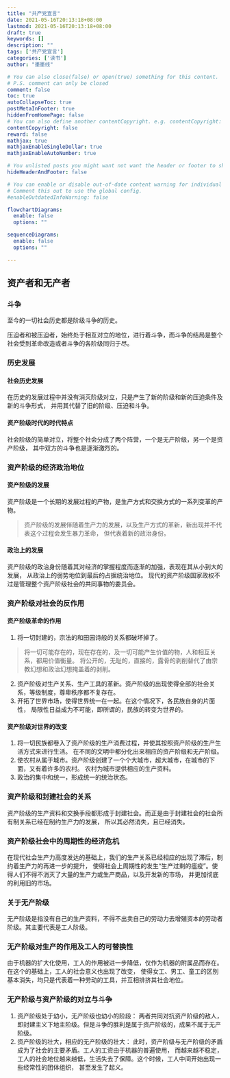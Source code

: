 ```yaml
---
title: "共产党宣言"
date: 2021-05-16T20:13:18+08:00
lastmod: 2021-05-16T20:13:18+08:00
draft: true
keywords: []
description: ""
tags: ['共产党宣言']
categories: ['读书']
author: "墨墨线"

# You can also close(false) or open(true) something for this content.
# P.S. comment can only be closed
comment: false
toc: true
autoCollapseToc: true
postMetaInFooter: true
hiddenFromHomePage: false
# You can also define another contentCopyright. e.g. contentCopyright: "This is another copyright."
contentCopyright: false
reward: false
mathjax: true
mathjaxEnableSingleDollar: true
mathjaxEnableAutoNumber: true

# You unlisted posts you might want not want the header or footer to show
hideHeaderAndFooter: false

# You can enable or disable out-of-date content warning for individual post.
# Comment this out to use the global config.
#enableOutdatedInfoWarning: false

flowchartDiagrams:
  enable: false
  options: ""

sequenceDiagrams: 
  enable: false
  options: ""

---
```


<!--more-->

## 资产者和无产者

### 斗争
至今的一切社会历史都是阶级斗争的历史。

压迫者和被压迫者，始终处于相互对立的地位，进行着斗争，而斗争的结局是整个社会受到革命改造或者斗争的各阶级同归于尽。

### 历史发展

#### 社会历史发展
在历史的发展过程中并没有消灭阶级对立，只是产生了新的阶级和新的压迫条件及新的斗争形式，
并用其代替了旧的阶级、压迫和斗争。

#### 资产阶级时代的时代特点
社会阶级的简单对立，将整个社会分成了两个阵营，一个是无产阶级，另一个是资产阶级，
其中双方的斗争也是逐渐激烈的。

### 资产阶级的经济政治地位

#### 资产阶级的发展
资产阶级是一个长期的发展过程的产物，是生产方式和交换方式的一系列变革的产物。
>资产阶级的发展伴随着生产力的发展，以及生产方式的革新，新出现并不代表这个过程会发生暴力革命，
>但代表着新的政治身份。

#### 政治上的发展
资产阶级的政治身份随着其对经济的掌握程度而逐渐的加强，表现在其从小到大的发展，
从政治上的弱势地位到最后的占据统治地位。
现代的资产阶级国家政权不过是管理整个资产阶级社会的共同事物的委员会。

### 资产阶级对社会的反作用

#### 资产阶级革命的作用
1. 将一切封建的，宗法的和田园诗般的关系都破坏掉了。
>将一切可能存在的，现在存在的，及一切可能产生价值的物，人和相互关系，都用价值衡量。
将公开的，无耻的，直接的，露骨的剥削替代了由宗教幻想和政治幻想掩盖着的剥削。
2. 资产阶级对生产关系、生产工具的革新。资产阶级的出现使得全部的社会关系，等级制度，尊卑秩序都不复存在。
3. 开拓了世界市场，使得世界统一在一起。在这个情况下，各民族自身的片面性，
局限性日益成为不可能，即所谓的，民族的转变为世界的。

#### 资产阶级对世界的改变
1. 将一切民族都卷入了资产阶级的生产消费过程，并使其按照资产阶级的生产生活方式来进行生活。
在不同的文明中都分化出来相应的资产阶级和无产阶级。
2. 使农村从属于城市。资产阶级创建了一个个大城市，超大城市，在城市的下面，又有着许多的农村。
农村为城市提供相应的生产资料。
3. 政治的集中和统一，形成统一的统治状态。

### 资产阶级和封建社会的关系
资产阶级的生产资料和交换手段都形成于封建社会。而正是由于封建社会的社会所有制关系已经在制约生产力的发展，
所以其必然消失，且已经消失。

### 资产阶级社会中的周期性的经济危机
在现代社会生产力高度发达的基础上，我们的生产关系已经相应的出现了滞后，制约着生产力的再进一步的提升，
使得社会上周期性的发生“生产过剩的瘟疫”。使得人们不得不消灭了大量的生产力或生产商品，以及开发新的市场，
并更加彻底的利用旧的市场。

### 关于无产阶级
无产阶级是指没有自己的生产资料，不得不出卖自己的劳动力去增殖资本的劳动者阶级。其主要代表是工人阶级。

### 无产阶级对生产的作用及工人的可替换性
由于机器的扩大化使用，工人的作用被进一步降低，仅作为机器的附属品而存在。在这个的基础上，工人的社会意义也出现了改变，
使得女工、男工、童工的区别基本消失，均只是代表着一种劳动的工具，并互相排挤其社会地位。

### 无产阶级与资产阶级的对立与斗争
1. 资产阶级处于幼小，无产阶级也幼小的阶段：
两者共同对抗资产阶级的敌人，即封建主义下地主阶级。但是斗争的胜利是属于资产阶级的，成果不属于无产阶级。
2. 资产阶级的壮大，相应的无产阶级的壮大：
此时，资产阶级与无产阶级的矛盾成为了社会的主要矛盾。工人的工资由于机器的普遍使用，
而越来越不稳定，工人的社会地位越来越低，生活失去了保障。这个时候，工人中间开始出现一些经常性的团体组织，
甚至发生了起义。
